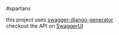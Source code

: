 #spartanx

this project uses [swagger-django-generator](#https://github.com/spartanAJ/swagger-django-generator)   
checkout the API on [SwaggerUI](#https://editor.swagger.io?url=https://raw.githubusercontent.com/spartanAJ/spartanx-django/master/swagger-spec.yml)
